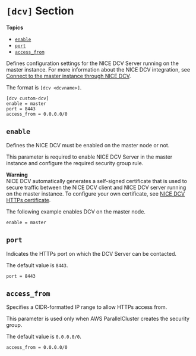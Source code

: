 # `[dcv]` Section<a name="dcv-section"></a>

**Topics**
+ [`enable`](#enable)
+ [`port`](#port)
+ [`access_from`](#access-from)

Defines configuration settings for the NICE DCV Server running on the master instance\.
For more information about the NICE DCV integration, see [Connect to the master instance through NICE DCV](dcv.md)\.

The format is `[dcv <dcvname>]`\.

```
[dcv custom-dcv]
enable = master
port = 8443
access_from = 0.0.0.0/0
```

## `enable`<a name="enable"></a>

Defines the NICE DCV must be enabled on the master node or not\.

This parameter is required to enable NICE DCV Server in the master instance and configure the required security group rule\.

**Warning**  
NICE DCV automatically generates a self\-signed certificate that is used to secure traffic between the NICE DCV client
and NICE DCV server running on the master instance\.
To configure your own certificate, see [NICE DCV HTTPs certificate](dcv.md#dcv-certificate)\.

The following example enables DCV on the master node\.
```
enable = master
```

## `port`<a name="port"></a>

Indicates the HTTPs port on which the DCV Server can be contacted\.

The default value is `8443`\.

```
port = 8443
```

## `access_from`<a name="access-from"></a>

Specifies a CIDR\-formatted IP range to allow HTTPs access from\.

This parameter is used only when AWS ParallelCluster creates the security group\.

The default value is `0.0.0.0/0`\.

```
access_from = 0.0.0.0/0
```
